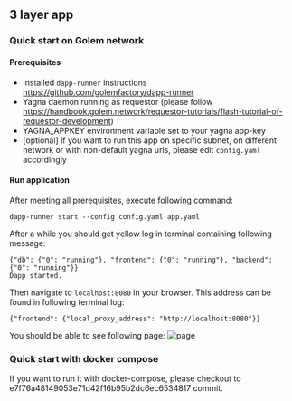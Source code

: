 ## 3 layer app

### Quick start on Golem network

#### Prerequisites

- Installed `dapp-runner` instructions https://github.com/golemfactory/dapp-runner
- Yagna daemon running as requestor (please follow https://handbook.golem.network/requestor-tutorials/flash-tutorial-of-requestor-development)
- YAGNA_APPKEY environment variable set to your yagna app-key
- [optional] if you want to run this app on specific subnet, on different network or with non-default yagna urls, please edit `config.yaml` accordingly

#### Run application

After meeting all prerequisites, execute following command:

```
dapp-runner start --config config.yaml app.yaml
```

After a while you should get yellow log in terminal containing following message:

```
{"db": {"0": "running"}, "frontend": {"0": "running"}, "backend": {"0": "running"}}
Dapp started.
```

Then navigate to `localhost:8080` in your browser.
This address can be found in following terminal log:

```
{"frontend": {"local_proxy_address": "http://localhost:8080"}}
```

You should be able to see following page:
![page](./capture.png)

### Quick start with docker compose

If you want to run it with docker-compose, please checkout to e7f76a48149053e71d42f16b95b2dc6ec6534817 commit.
